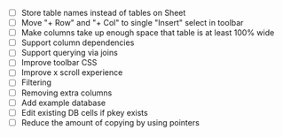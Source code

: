 - [ ] Store table names instead of tables on Sheet
- [ ] Move "+ Row" and "+ Col" to single "Insert" select in toolbar
- [ ] Make columns take up enough space that table is at least 100% wide
- [ ] Support column dependencies
- [ ] Support querying via joins
- [ ] Improve toolbar CSS
- [ ] Improve x scroll experience
- [ ] Filtering
- [ ] Removing extra columns
- [ ] Add example database
- [ ] Edit existing DB cells if pkey exists
- [ ] Reduce the amount of copying by using pointers